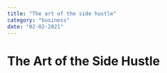 ```yaml
---
title: "The art of the side hustle"
category: "business"
date: "02-02-2021"
---
```


# The Art of the Side Hustle
